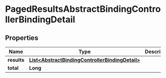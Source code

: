 

# PagedResultsAbstractBindingControllerBindingDetail


## Properties

| Name | Type | Description | Notes |
|------------ | ------------- | ------------- | -------------|
|**results** | [**List&lt;AbstractBindingControllerBindingDetail&gt;**](AbstractBindingControllerBindingDetail.md) |  |  |
|**total** | **Long** |  |  |



